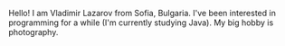 Hello!
I am Vladimir Lazarov from Sofia, Bulgaria.
I've been interested in programming for a while (I'm currently studying Java).
My big hobby is photography.